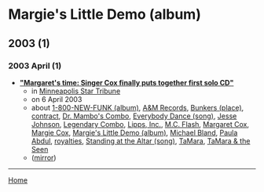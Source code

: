 # Margie's Little Demo (album)

## 2003 (1)

### 2003 April (1)

 - [**"Margaret's time: Singer Cox finally puts together first solo CD"**](https://www.startribune.com/stories/919/3798852.html)
    - in [Minneapolis Star Tribune](https://www.startribune.com/)
    - on 6 April 2003
    - about [1-800-NEW-FUNK (album)](../../../topics/album/1-800-new-funk/index.md), [A&M Records](../../../topics/a-m-records/index.md), [Bunkers (place)](../../../topics/place/bunkers/index.md), [contract](../../../topics/contract/index.md), [Dr. Mambo's Combo](../../../topics/dr-mambo-s-combo/index.md), [Everybody Dance (song)](../../../topics/song/everybody-dance/index.md), [Jesse Johnson](../../../topics/jesse-johnson/index.md), [Legendary Combo](../../../topics/legendary-combo/index.md), [Lipps, Inc.](../../../topics/lipps-inc/index.md), [M.C. Flash](../../../topics/m-c-flash/index.md), [Margaret Cox](../../../topics/margaret-cox/index.md), [Margie Cox](../../../topics/margie-cox/index.md), [Margie's Little Demo (album)](../../../topics/album/margie-s-little-demo/index.md), [Michael Bland](../../../topics/michael-bland/index.md), [Paula Abdul](../../../topics/paula-abdul/index.md), [royalties](../../../topics/royalties/index.md), [Standing at the Altar (song)](../../../topics/song/standing-at-the-altar/index.md), [TaMara](../../../topics/tamara/index.md), [TaMara & the Seen](../../../topics/tamara-the-seen/index.md)
    - ([mirror](https://web.archive.org/web/*/https://www.startribune.com/stories/919/3798852.html))

----

[Home](../index.md)

